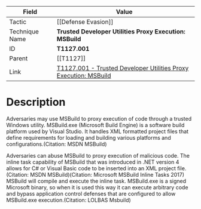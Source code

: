 
|Field|Value|
|---|---|
|Tactic|[[Defense Evasion]]|
|Technique Name|**Trusted Developer Utilities Proxy Execution: MSBuild**|
|ID|**T1127.001**|
|Parent|[[T1127]]|
|Link|[T1127.001 - Trusted Developer Utilities Proxy Execution: MSBuild](https://attack.mitre.org/techniques/T1127/001)|

# Description

Adversaries may use MSBuild to proxy execution of code through a trusted Windows utility. MSBuild.exe (Microsoft Build Engine) is a software build platform used by Visual Studio. It handles XML formatted project files that define requirements for loading and building various platforms and configurations.(Citation: MSDN MSBuild)

Adversaries can abuse MSBuild to proxy execution of malicious code. The inline task capability of MSBuild that was introduced in .NET version 4 allows for C# or Visual Basic code to be inserted into an XML project file.(Citation: MSDN MSBuild)(Citation: Microsoft MSBuild Inline Tasks 2017) MSBuild will compile and execute the inline task. MSBuild.exe is a signed Microsoft binary, so when it is used this way it can execute arbitrary code and bypass application control defenses that are configured to allow MSBuild.exe execution.(Citation: LOLBAS Msbuild)